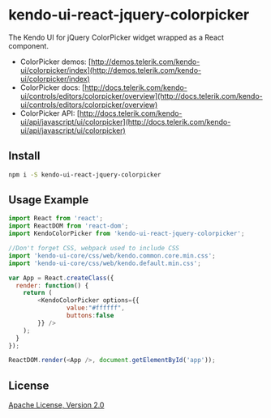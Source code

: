 # kendo-ui-react-jquery-colorpicker

The Kendo UI for jQuery ColorPicker widget wrapped as a React component.

* ColorPicker demos: [http://demos.telerik.com/kendo-ui/colorpicker/index](http://demos.telerik.com/kendo-ui/colorpicker/index)
* ColorPicker docs: [http://docs.telerik.com/kendo-ui/controls/editors/colorpicker/overview](http://docs.telerik.com/kendo-ui/controls/editors/colorpicker/overview)
* ColorPicker API: [http://docs.telerik.com/kendo-ui/api/javascript/ui/colorpicker](http://docs.telerik.com/kendo-ui/api/javascript/ui/colorpicker)

## Install

```bash
npm i -S kendo-ui-react-jquery-colorpicker
```

## Usage Example

```javascript
import React from 'react';
import ReactDOM from 'react-dom';
import KendoColorPicker from 'kendo-ui-react-jquery-colorpicker';

//Don't forget CSS, webpack used to include CSS
import 'kendo-ui-core/css/web/kendo.common.core.min.css';
import 'kendo-ui-core/css/web/kendo.default.min.css';

var App = React.createClass({
  render: function() {
	return (
		<KendoColorPicker options={{
				value:"#ffffff",
				buttons:false
		}} />
	);
  }
});

ReactDOM.render(<App />, document.getElementById('app'));
```

## License

[Apache License, Version 2.0](http://www.apache.org/licenses/LICENSE-2.0)
